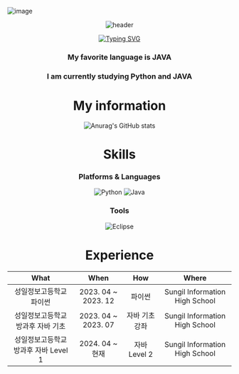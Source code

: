 ![image](https://github.com/dbsrjs/dbsrjs/assets/124150775/41c9f88b-8b8f-4efd-9626-e038b753b984) <div align="center">

![header](https://capsule-render.vercel.app/api?type=waving&color=2E7D32&height=300&section=header&text=Welcome&fontSize=90)
  
[![Typing SVG](https://readme-typing-svg.herokuapp.com?font=Chewy&color=%2390EE90&size=45&center=true&vCenter=true&width=404&height=53&lines=%E3%80%80%E3%80%80Hello!%2C+I'm+Jiseong+Min+%E3%80%80%E3%80%80)](https://git.io/typing-svg)

 <div align="center">
<div align="center">

 ### My favorite language is JAVA
 ### I am currently studying Python and JAVA


 
# My information<br>

![Anurag's GitHub stats](https://github-readme-stats.vercel.app/api?username=mjs0711&show_icons=true&theme=radical)

# Skills<br>
### Platforms & Languages
![Python](https://img.shields.io/badge/Python-3776AB.svg?&style=for-the-badge&logo=Python&logoColor=white)
![Java](https://img.shields.io/badge/Java-0B4984.svg?style=for-the-badge&logo=openjdk&logoColor=white)

### Tools<br>
![Eclipse](https://img.shields.io/badge/Eclipse-2C2255.svg?&style=for-the-badge&logo=Eclipse&logocolor=white)

<h1> Experience </h1>

| What | When | How | Where |
|:--------:|:--------:|:--------:|:--------:|
| 성일정보고등학교 파이썬 | 2023. 04 ~ 2023. 12 | 파이썬 | Sungil Information High School |
| 성일정보고등학교 방과후 자바 기초 | 2023. 04 ~ 2023. 07 | 자바 기초 강좌   | Sungil Information High School |    
| 성일정보고등학교 방과후 자바 Level 1 | 2024. 04 ~ 현재 | 자바 Level 2   | Sungil Information High School |  
</div>

